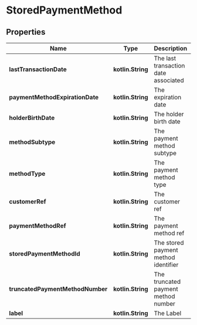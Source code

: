 
# StoredPaymentMethod

## Properties
Name | Type | Description | Notes
------------ | ------------- | ------------- | -------------
**lastTransactionDate** | **kotlin.String** | The last transaction date associated |  [optional]
**paymentMethodExpirationDate** | **kotlin.String** | The expiration date |  [optional]
**holderBirthDate** | **kotlin.String** | The holder birth date |  [optional]
**methodSubtype** | **kotlin.String** | The payment method subtype |  [optional]
**methodType** | **kotlin.String** | The payment method type |  [optional]
**customerRef** | **kotlin.String** | The customer ref |  [optional]
**paymentMethodRef** | **kotlin.String** | The payment method ref |  [optional]
**storedPaymentMethodId** | **kotlin.String** | The stored payment method identifier |  [optional]
**truncatedPaymentMethodNumber** | **kotlin.String** | The truncated payment method number |  [optional]
**label** | **kotlin.String** | The Label |  [optional]



